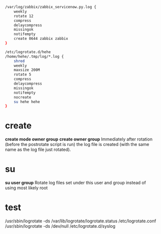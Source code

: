 
```sh
/var/log/zabbix/zabbix_servicenow.py.log {
    weekly
    rotate 12
    compress
    delaycompress
    missingok
    notifempty
    create 0644 zabbix zabbix
}

/etc/logrotate.d/hehe
/home/hehe/.tmp/log/*.log {
	shred
	weekly
	maxsize 200M
	rotate 5
	compress
	delaycompress
	missingok
	notifempty
	nocreate
	su hehe hehe
}
```

# create
**create mode owner group**
**create      owner group**
Immediately after rotation (before the postrotate script is run) the log file is created (with the same name as the log file just rotated).

# su
**su user group**
Rotate  log  files  set under this user and group instead of using most likely root

# test
/usr/sbin/logrotate -ds /var/lib/logrotate/logrotate.status /etc/logrotate.conf
/usr/sbin/logrotate -ds /dev/null /etc/logrotate.d/syslog

